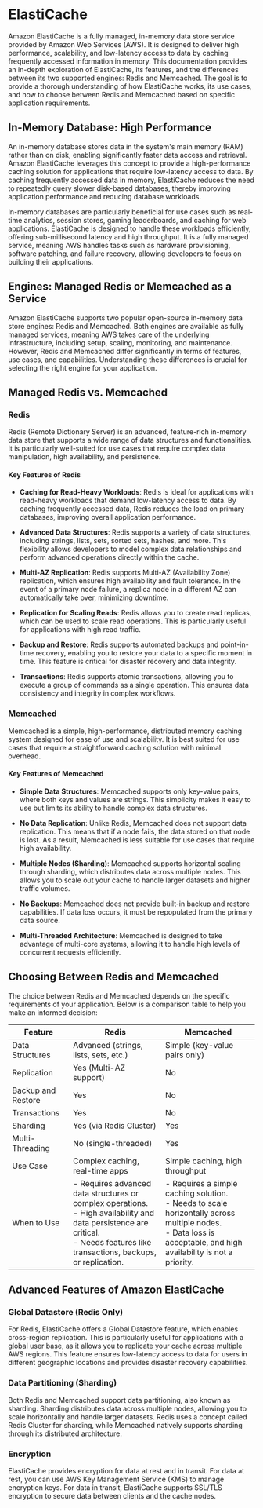 # ElastiCache

Amazon ElastiCache is a fully managed, in-memory data store service provided by Amazon Web Services (AWS). It is designed to deliver high performance, scalability, and low-latency access to data by caching frequently accessed information in memory. This documentation provides an in-depth exploration of ElastiCache, its features, and the differences between its two supported engines: Redis and Memcached. The goal is to provide a thorough understanding of how ElastiCache works, its use cases, and how to choose between Redis and Memcached based on specific application requirements.

## In-Memory Database: High Performance

An in-memory database stores data in the system's main memory (RAM) rather than on disk, enabling significantly faster data access and retrieval. Amazon ElastiCache leverages this concept to provide a high-performance caching solution for applications that require low-latency access to data. By caching frequently accessed data in memory, ElastiCache reduces the need to repeatedly query slower disk-based databases, thereby improving application performance and reducing database workloads.

In-memory databases are particularly beneficial for use cases such as real-time analytics, session stores, gaming leaderboards, and caching for web applications. ElastiCache is designed to handle these workloads efficiently, offering sub-millisecond latency and high throughput. It is a fully managed service, meaning AWS handles tasks such as hardware provisioning, software patching, and failure recovery, allowing developers to focus on building their applications.

## Engines: Managed Redis or Memcached as a Service

Amazon ElastiCache supports two popular open-source in-memory data store engines: Redis and Memcached. Both engines are available as fully managed services, meaning AWS takes care of the underlying infrastructure, including setup, scaling, monitoring, and maintenance. However, Redis and Memcached differ significantly in terms of features, use cases, and capabilities. Understanding these differences is crucial for selecting the right engine for your application.

## Managed Redis vs. Memcached

### Redis

Redis (Remote Dictionary Server) is an advanced, feature-rich in-memory data store that supports a wide range of data structures and functionalities. It is particularly well-suited for use cases that require complex data manipulation, high availability, and persistence.

#### Key Features of Redis

- **Caching for Read-Heavy Workloads**: Redis is ideal for applications with read-heavy workloads that demand low-latency access to data. By caching frequently accessed data, Redis reduces the load on primary databases, improving overall application performance.

- **Advanced Data Structures**: Redis supports a variety of data structures, including strings, lists, sets, sorted sets, hashes, and more. This flexibility allows developers to model complex data relationships and perform advanced operations directly within the cache.

- **Multi-AZ Replication**: Redis supports Multi-AZ (Availability Zone) replication, which ensures high availability and fault tolerance. In the event of a primary node failure, a replica node in a different AZ can automatically take over, minimizing downtime.

- **Replication for Scaling Reads**: Redis allows you to create read replicas, which can be used to scale read operations. This is particularly useful for applications with high read traffic.

- **Backup and Restore**: Redis supports automated backups and point-in-time recovery, enabling you to restore your data to a specific moment in time. This feature is critical for disaster recovery and data integrity.

- **Transactions**: Redis supports atomic transactions, allowing you to execute a group of commands as a single operation. This ensures data consistency and integrity in complex workflows.

### Memcached

Memcached is a simple, high-performance, distributed memory caching system designed for ease of use and scalability. It is best suited for use cases that require a straightforward caching solution with minimal overhead.

#### Key Features of Memcached

- **Simple Data Structures**: Memcached supports only key-value pairs, where both keys and values are strings. This simplicity makes it easy to use but limits its ability to handle complex data structures.

- **No Data Replication**: Unlike Redis, Memcached does not support data replication. This means that if a node fails, the data stored on that node is lost. As a result, Memcached is less suitable for use cases that require high availability.

- **Multiple Nodes (Sharding)**: Memcached supports horizontal scaling through sharding, which distributes data across multiple nodes. This allows you to scale out your cache to handle larger datasets and higher traffic volumes.

- **No Backups**: Memcached does not provide built-in backup and restore capabilities. If data loss occurs, it must be repopulated from the primary data source.

- **Multi-Threaded Architecture**: Memcached is designed to take advantage of multi-core systems, allowing it to handle high levels of concurrent requests efficiently.

## Choosing Between Redis and Memcached

The choice between Redis and Memcached depends on the specific requirements of your application. Below is a comparison table to help you make an informed decision:

| Feature            | Redis                                                                                                                                                                                     | Memcached                                                                                                                                                                 |
| ------------------ | ----------------------------------------------------------------------------------------------------------------------------------------------------------------------------------------- | ------------------------------------------------------------------------------------------------------------------------------------------------------------------------- |
| Data Structures    | Advanced (strings, lists, sets, etc.)                                                                                                                                                     | Simple (key-value pairs only)                                                                                                                                             |
| Replication        | Yes (Multi-AZ support)                                                                                                                                                                    | No                                                                                                                                                                        |
| Backup and Restore | Yes                                                                                                                                                                                       | No                                                                                                                                                                        |
| Transactions       | Yes                                                                                                                                                                                       | No                                                                                                                                                                        |
| Sharding           | Yes (via Redis Cluster)                                                                                                                                                                   | Yes                                                                                                                                                                       |
| Multi-Threading    | No (single-threaded)                                                                                                                                                                      | Yes                                                                                                                                                                       |
| Use Case           | Complex caching, real-time apps                                                                                                                                                           | Simple caching, high throughput                                                                                                                                           |
| When to Use        | \- Requires advanced data structures or complex operations. <br>\- High availability and data persistence are critical. <br>\- Needs features like transactions, backups, or replication. | \- Requires a simple caching solution. <br>\- Needs to scale horizontally across multiple nodes. <br>\- Data loss is acceptable, and high availability is not a priority. |

## Advanced Features of Amazon ElastiCache

### Global Datastore (Redis Only)

For Redis, ElastiCache offers a Global Datastore feature, which enables cross-region replication. This is particularly useful for applications with a global user base, as it allows you to replicate your cache across multiple AWS regions. This feature ensures low-latency access to data for users in different geographic locations and provides disaster recovery capabilities.

### Data Partitioning (Sharding)

Both Redis and Memcached support data partitioning, also known as sharding. Sharding distributes data across multiple nodes, allowing you to scale horizontally and handle larger datasets. Redis uses a concept called Redis Cluster for sharding, while Memcached natively supports sharding through its distributed architecture.

### Encryption

ElastiCache provides encryption for data at rest and in transit. For data at rest, you can use AWS Key Management Service (KMS) to manage encryption keys. For data in transit, ElastiCache supports SSL/TLS encryption to secure data between clients and the cache nodes.
